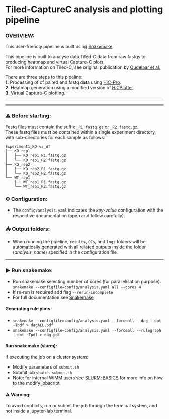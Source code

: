 # Tiled-CaptureC analysis and plotting pipeline

### OVERVIEW:

This user-friendly pipeline is built using [Snakemake](https://snakemake.readthedocs.io/en/stable/).   

This pipeline is built to analyse data Tiled-C data from raw fastqs to producing heatmap and virtual Capture-C plots.   
For more information on Tiled-C, see original publication by [Oudelaar et al.](https://www.nature.com/articles/s41467-020-16598-7)   

There are three steps to this pipeline:   
**1.** Processing of of paired end fastq data using [HiC-Pro](https://github.com/nservant/HiC-Pro).   
**2.**  Heatmap generation using a modified version of [HiCPlotter](https://github.com/akdemirlab/HiCPlotter).   
**3.**  Virtual Capture-C plotting.       

***
***

### :warning: Before starting:
Fastq files must contain the suffix ```_R1.fastq.gz``` or ```_R2.fastq.gz```.   
These fastq files must be contained within a single experiment directory, with sub-directories for each sample as follows:
```
Experiment1_KO-vs_WT
├── KO_rep1
│   ├── KO_rep1_R1.fastq.gz
│   └── KO_rep1_R2.fastq.gz
├── KO_rep2
│   ├── KO_rep2_R1.fastq.gz
│   └── KO_rep2_R2.fastq.gz
└── WT_rep1
    ├── WT_rep1_R1.fastq.gz
    └── WT_rep1_R2.fastq.gz
```

### :gear: Configuration:
- The ```config/analysis.yaml``` indicates the *key*-*value* configuration with the respective documentation (open and follow carefully).


### :inbox_tray: Output folders:
- When running the pipeline, ```results```, ```QCs```, and ```logs``` folders will be automatically generated with all related outputs inside the folder (*analysis_name*) specified in the configuration file.

***

### :arrow_forward: Run snakemake:
- Run snakemake selecting number of cores (for parallelisation purpose).  
```snakemake --configfile=config/analysis.yaml all --cores 4```
- If re-run is required add flag ```--rerun-incomplete``` 
- For full documentation see [Snakemake](https://snakemake.readthedocs.io/en/stable/index.html)

#### Generating rule plots:
- ```snakemake --configfile=config/analysis.yaml --forceall --dag | dot -Tpdf > dagALL.pdf```
- ```snakemake --configfile=config/analysis.yaml --forceall --rulegraph | dot -Tpdf > dag.pdf```

#### Run snakemake (slurm):
If executing the job on a cluster system:
- Modify parameters of ```submit.sh```
- Submit job ```sbatch submit.sh```
- Note: for internal WIMM users see [SLURM-BASICS](https://datashare.molbiol.ox.ac.uk/public/man/man7/slurm-basics.7.html) for more info on how to the modify jobscript.

#### :warning: Warning:
To avoid conflicts, run or submit the job through the terminal system, and not inside a jupyter-lab terminal.
